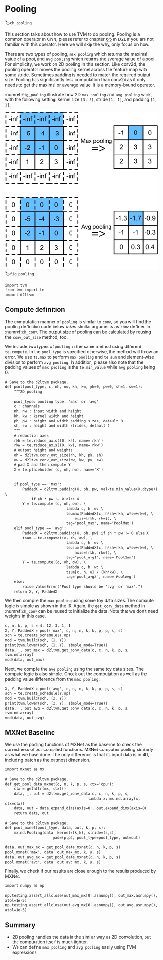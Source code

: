 # Pooling
:label:`ch_pooling`

This section talks about how to use TVM to do pooling. Pooling is a common operator in CNN, please refer to chapter [6.5](https://d2l.ai/chapter_convolutional-neural-networks/pooling.html) in D2L if you are not familiar with this operator. Here we will skip the why, only focus on how.

There are two types of pooling, `max pooling` which returns the maximal value of a pool, and `avg pooling` which returns the average value of a pool. For simplicity, we work on 2D pooling in this section. Like conv2d, the pooling operator moves the pooling kernel across the feature map with some stride. Sometimes padding is needed to match the required output size. Pooling has significantly less computation than conv2d as it only needs to get the maximal or average value. It is a memory-bound operator.

:numref:`fig_pooling` illustrate how 2D `max pooling` and `avg pooling` work, with the following setting: kernel size `[3, 3]`, stride `[1, 1]`, and padding `[1, 1]`.

![2D max and average poolings. The blue shape indicates a particular pooling step. Note that besides the algorithm, the padding values are also different.](../img/pooling.svg)
:label:`fig_pooling`

```{.python .input}
import tvm
from tvm import te
import d2ltvm
```

## Compute definition

The computation manner of `pooling` is similar to `conv`, so you will find the pooling definition code below takes similar arguments as `conv` defined in :numref:`ch_conv`. The output size of pooling can be calculated by reusing the `conv_out_size` method, too.

We include two types of `pooling` in the same method using different `te.compute`. In the `pool_type` is specified otherwise, the method will throw an error. 
We use `te.max` to perform `max pooling` and `te.sum` and element-wise division to perform `avg pooling`. In addition, please also note that the padding values of `max pooling` is the `te.min_value` while `avg pooling` being 0.

```{.python .input}
# Save to the d2ltvm package.
def pool(pool_type, c, nh, nw, kh, kw, ph=0, pw=0, sh=1, sw=1):
    """2D pooling
    
    pool_type: pooling type, 'max' or 'avg'
    c : channels
    nh, nw : input width and height
    kh, kw : kernel width and height
    ph, pw : height and width padding sizes, default 0
    sh, sw : height and width strides, default 1
    """
    # reduction axes
    rkh = te.reduce_axis((0, kh), name='rkh')
    rkw = te.reduce_axis((0, kw), name='rkw')
    # output height and weights
    oh = d2ltvm.conv_out_size(nh, kh, ph, sh)
    ow = d2ltvm.conv_out_size(nw, kw, pw, sw)
    # pad X and then compute Y
    X = te.placeholder((c, nh, nw), name='X')
    
    
    if pool_type == 'max':
        PaddedX = d2ltvm.padding(X, ph, pw, val=te.min_value(X.dtype)) \
            if ph * pw != 0 else X
        Y = te.compute((c, oh, ow), \
                            lambda c, h, w: \
                            te.max(PaddedX[c, h*sh+rkh, w*sw+rkw], \
                                axis=[rkh, rkw]), \
                            tag="pool_max", name='PoolMax')
    elif pool_type == 'avg':
        PaddedX = d2ltvm.padding(X, ph, pw) if ph * pw != 0 else X
        tsum = te.compute((c, oh, ow), \
                            lambda c, h, w: \
                            te.sum(PaddedX[c, h*sh+rkh, w*sw+rkw], \
                                axis=[rkh, rkw]), \
                            tag="pool_avg1", name='PoolSum')
        Y = te.compute((c, oh, ow), \
                            lambda c, h, w: \
                            tsum[c, h, w] / (kh*kw), \
                            tag='pool_avg2', name='PoolAvg')
    else:
        raise ValueError("Pool type should be 'avg' or 'max'.")
    return X, Y, PaddedX
```

We then compile the `max pooling` using some toy data sizes. The compute logic is simple as shown in the IR. Again, the `get_conv_data` method in :numref:`ch_conv` can be reused to initialize the data. Note that we don't need weights in this case.

```{.python .input}
c, n, k, p, s = 4, 12, 3, 1, 1
X, Y, PaddedX = pool('max', c, n, n, k, k, p, p, s, s)
sch = te.create_schedule(Y.op)
mod = tvm.build(sch, [X, Y])
print(tvm.lower(sch, [X, Y], simple_mode=True))
data, _, out_max = d2ltvm.get_conv_data(c, c, n, k, p, s, tvm.nd.array)
mod(data, out_max)
```

Next, we compile the `avg pooling` using the same toy data sizes. The compute logic is also simple. Check out the computation as well as the padding value difference from the `max pooling`.

```{.python .input}
X, Y, PaddedX = pool('avg', c, n, n, k, k, p, p, s, s)
sch = te.create_schedule(Y.op)
mod = tvm.build(sch, [X, Y])
print(tvm.lower(sch, [X, Y], simple_mode=True))
data, _, out_avg = d2ltvm.get_conv_data(c, c, n, k, p, s, tvm.nd.array)
mod(data, out_avg)
```

## MXNet Baseline

We use the pooling functions of MXNet as the baseline to check the correctness of our compiled functions. MXNet computes pooling similarly as what we have done. The only difference is that its input data is in 4D, including batch as the outmost dimension.

```{.python .input}
import mxnet as mx

# Save to the d2ltvm package.
def get_pool_data_mxnet(c, n, k, p, s, ctx='cpu'):
    ctx = getattr(mx, ctx)()
    data, _, out = d2ltvm.get_conv_data(c, c, n, k, p, s,
                                      lambda x: mx.nd.array(x, ctx=ctx))
    data, out = data.expand_dims(axis=0), out.expand_dims(axis=0)
    return data, out

# Save to the d2ltvm package.
def pool_mxnet(pool_type, data, out, k, p, s):
    mx.nd.Pooling(data, kernel=(k,k), stride=(s,s),
                      pad=(p,p), pool_type=pool_type, out=out)

data, out_max_mx = get_pool_data_mxnet(c, n, k, p, s)
pool_mxnet('max', data, out_max_mx, k, p, s)
data, out_avg_mx = get_pool_data_mxnet(c, n, k, p, s)
pool_mxnet('avg', data, out_avg_mx, k, p, s)
```

Finally, we check if our results are close enough to the results produced by MXNet.

```{.python .input}
import numpy as np

np.testing.assert_allclose(out_max_mx[0].asnumpy(), out_max.asnumpy(), atol=1e-5)
np.testing.assert_allclose(out_avg_mx[0].asnumpy(), out_avg.asnumpy(), atol=1e-5)
```

## Summary

- 2D pooling handles the data in the similar way as 2D convolution, but the computation itself is much lighter.
- We can define `max pooling` and `avg pooling` easily using TVM expressions.
